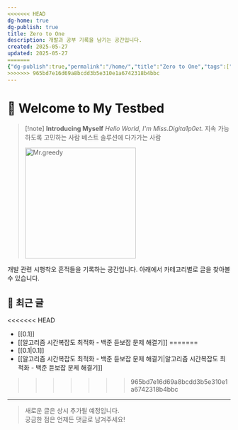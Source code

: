 ```yaml
---
<<<<<<< HEAD
dg-home: true
dg-publish: true
title: Zero to One
description: 개발과 공부 기록을 남기는 공간입니다.
created: 2025-05-27
updated: 2025-05-27
=======
{"dg-publish":true,"permalink":"/home/","title":"Zero to One","tags":["gardenEntry"],"noteIcon":"","created":"2025-05-27T13:25:46.129+09:00","updated":"2025-06-27T23:54:13.039+09:00"}
>>>>>>> 965bd7e16d69a8bcdd3b5e310e1a6742318b4bbc
---
```

# 👋 Welcome to My Testbed

> [!note] **Introducing Myself**
> *Hello World, I'm Miss.Digita1p0et.*
> 지속 가능하도록 고민하는 사람
> 베스트 솔루션에 다가가는 사람
> 
>
> <img src="/img/Mr.greedy.png" width="250" alt="Mr.greedy" />

개발 관련 시행착오 흔적들을 기록하는 공간입니다.
아래에서 카테고리별로 글을 찾아볼 수 있습니다.


## 📂 최근 글

<<<<<<< HEAD
- [[0.1]]
- [[알고리즘 시간복잡도 최적화 - 백준 듣보잡 문제 해결기]]
=======
- [[0.1\|0.1]]
- [[알고리즘 시간복잡도 최적화 - 백준 듣보잡 문제 해결기\|알고리즘 시간복잡도 최적화 - 백준 듣보잡 문제 해결기]]
>>>>>>> 965bd7e16d69a8bcdd3b5e310e1a6742318b4bbc
---

> 새로운 글은 상시 추가될 예정입니다.  
> 궁금한 점은 언제든 댓글로 남겨주세요!
